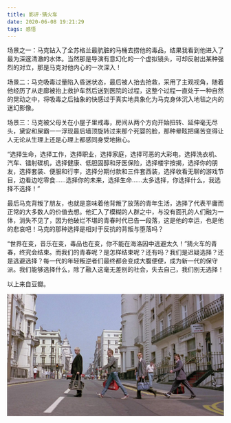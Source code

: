 ```yaml
---
title: 影评-猜火车
date: 2020-06-08 19:21:29
tags: 感悟
---
```



场景之一：马克钻入了全苏格兰最肮脏的马桶去捞他的毒品，结果我看到他进入了最为深邃清澈的水体。当然那是导演有意幻化的一个虚拟镜头，可却反射出某种强烈的对立，那是马克对他内心的一次深入！

场景二：马克吸毒过量陷入昏迷状态，最后被人抬去抢救，采用了主观视角，随着他经历了从走廊被抬上救护车然后送到医院的过程，这整个过程一直处于一种自然的晃动之中，将吸毒之后抽象的快感过于真实地具象化为马克身体沉入地毯之内的迷幻影像。

场景三：马克被父母关在小屋子里戒毒，房间从两个方向开始扭转、延伸毫无尽头，黛安和屎霸一一浮现最后墙顶旋转过来那个死婴的脸，那种晕眩把痛苦变得让人无论从生理上还是心理上都感同身受地揪心。

“选择生命，选择工作，选择职业，选择家庭，选择可恶的大彩电，选择洗衣机、汽车、镭射碟机，选择健康、低胆固醇和牙医保险，选择楼宇按揭，选择你的朋友，选择套装、便服和行李，选择分期付款和三件套西装，选择收看无聊的游戏节目，边看边吃零食……选择你的未来，选择生命……太多选择，你选择什么，我选择不选择！”

最后马克背叛了朋友，也就是意味着他背叛了放荡的青年生活，选择了代表平庸而正常的大多数人的价值去想。他汇入了模糊的人群之中，与没有面孔的人们融为一体，消失不见了，因为他破烂不堪的青春时代已告一段落，这是他的幸运，也是他的悲哀吧！马克的那种选择是相对于反抗的背叛与堕落吗？

“世界在变，音乐在变，毒品也在变，你不能在海洛因中逃避太久！”猜火车的青春，终究会结束。而我们的青春呢？是怎样结束呢？还有吗？我们是迟疑选择？还是逃避选择？每一代的年轻叛逆者们最终都会变成大腹便便，成为新一代的保守派。我们能够选择什么，除了融入这毫无差别的社会，失去自己，我们别无选择！

以上来自豆瓣。

<div align=center>

![](/img/chaihuoche.jpg)

</div>